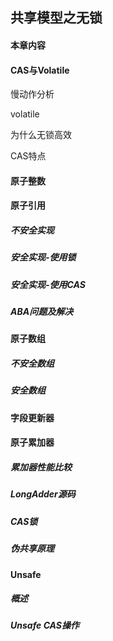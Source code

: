 ## 共享模型之无锁

#### 本章内容

#### CAS与Volatile

慢动作分析

volatile

为什么无锁高效

CAS特点

#### 原子整数

#### 原子引用

##### 不安全实现

##### 安全实现-使用锁

##### 安全实现-使用CAS

##### ABA问题及解决

#### 原子数组

##### 不安全数组

##### 安全数组

#### 字段更新器

#### 原子累加器

##### 累加器性能比较

##### LongAdder源码

##### CAS锁

##### 伪共享原理

#### Unsafe

##### 概述

##### Unsafe CAS操作



